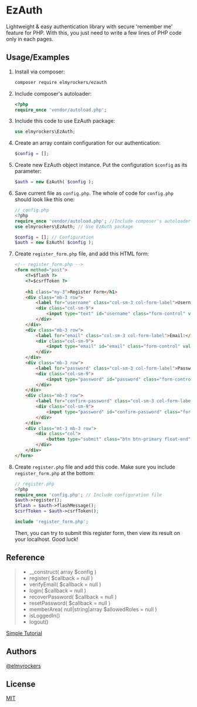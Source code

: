 
# EzAuth

Lightweight & easy authentication library with secure 'remember me' feature for PHP. With this, you just need to write a few lines of PHP code only in each pages.

## Usage/Examples

1. Install via composer:
	```sh
	composer require elmyrockers/ezauth
	```
2. Include composer's autoloader:
	```php
	<?php
	require_once 'vendor/autoload.php';
	```
3. Include this code to use EzAuth package:
	```php
	use elmyrockers\EzAuth;
	```
4. Create an array contain configuration for our authentication:
	```php
	$config = [];
	```
5. Create new EzAuth object instance. Put the configuration `$config` as its parameter:
	```php
	$auth = new EzAuth( $config );
	```
6. Save current file as `config.php`. The whole of code for `config.php` should look like this one:
	```php
	// config.php
	<?php
	require_once 'vendor/autoload.php'; //Include composer's autoloader
	use elmyrockers\EzAuth; // Use EzAuth package

	$config = []; // Configuration
	$auth = new EzAuth( $config );
	```
7. Create `register_form.php` file, and add this HTML form:
	```html
	<!-- register_form.php -->
	<form method="post">
		<?=$flash ?>
		<?=$csrfToken ?>
		
		<h1 class="my-3">Register Form</h1>
		<div class="mb-3 row">
			<label for="username" class="col-sm-3 col-form-label">Username:</label>
			<div class="col-sm-9">
				<input type="text" id="username" class="form-control" value="">
			</div>
		</div>
		<div class="mb-3 row">
			<label for="email" class="col-sm-3 col-form-label">Email:</label>
			<div class="col-sm-9">
				<input type="email" id="email" class="form-control" value="">
			</div>
		</div>
		<div class="mb-3 row">
			<label for="password" class="col-sm-3 col-form-label">Password:</label>
			<div class="col-sm-9">
				<input type="password" id="password" class="form-control">
			</div>
		</div>
		<div class="mb-3 row">
			<label for="confirm-password" class="col-sm-3 col-form-label">Confirm Password:</label>
			<div class="col-sm-9">
				<input type="password" id="confirm-password" class="form-control">
			</div>
		</div>
		<div class="mt-3 mb-3 row">
			<div class="col">
				<button type="submit" class="btn btn-primary float-end">Register</button>
			</div>
		</div>
	</form>
	```
7. Create `register.php` file and add this code. Make sure you include `register_form.php` at the bottom:
	```php
	// register.php
	<?php
	require_once 'config.php'; // Include configuration file
	$auth->register();
	$flash = $auth->flashMessage();
	$csrfToken = $auth->csrfToken();

	include 'register_form.php'; 
	```
	Then, you can try to submit this register form, then view its result on your localhost. Good luck!


## Reference

>- __construct( array $config )
>- register( $callback = null )
>- verifyEmail( $callback = null )
>- login( $callback = null )
>- recoverPassword( $callback = null )
>- resetPassword( $callback = null )
>- memberArea( null\|string\|array $allowedRoles = null )
>- isLoggedIn()
>- logout()

[Simple Tutorial](https://elmyrockers.github.io/EzAuth)

## Authors

[@elmyrockers](https://www.github.com/elmyrockers)


## License

[MIT](https://choosealicense.com/licenses/mit/)